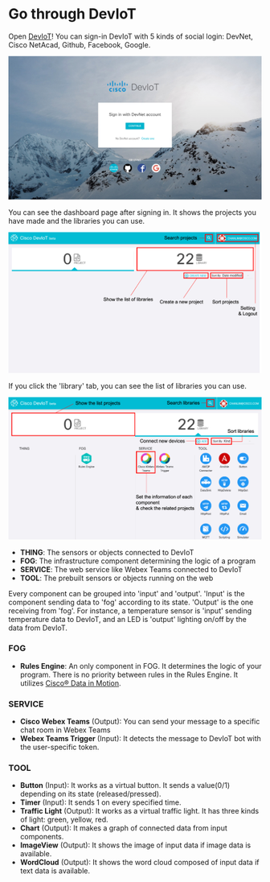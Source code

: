 # Go through DevIoT

Open [DevIoT](https://deviot.cisco.com)! You can sign-in DevIoT with 5 kinds of social login: DevNet, Cisco NetAcad, Github, Facebook, Google.

![Figure](assets/images/2-1-login.png)

You can see the dashboard page after signing in. It shows the projects you have made and the libraries you can use.

![Figure](assets/images/2-2-dashboard.png)

If you click the 'library' tab, you can see the list of libraries you can use.

![Figure](assets/images/2-3-library.png)

* **THING**: The sensors or objects connected to DevIoT
* **FOG**: The infrastructure component determining the logic of a program
* **SERVICE**: The web service like Webex Teams connected to DevIoT
* **TOOL**: The prebuilt sensors or objects running on the web

Every component can be grouped into 'input' and 'output'. 'Input' is the component sending data to 'fog' according to its state. 'Output' is the one receiving from 'fog'. For instance, a temperature sensor is 'input' sending temperature data to DevIoT, and an LED is 'output' lighting on/off by the data from DevIoT.

### FOG
* **Rules Engine**: An only component in FOG. It determines the logic of your program. There is no priority between rules in the Rules Engine. It utilizes [Cisco® Data in Motion](https://developer.cisco.com/site/data-in-motion/).


### SERVICE
* **Cisco Webex Teams** (Output): You can send your message to a specific chat room in Webex Teams
* **Webex Teams Trigger** (Input): It detects the message to DevIoT bot with the user-specific token.

### TOOL
* **Button** (Input): It works as a virtual button. It sends a value(0/1) depending on its state (released/pressed).
* **Timer** (Input): It sends 1 on every specified time.
* **Traffic Light** (Output): It works as a virtual traffic light. It has three kinds of light: green, yellow, red.
* **Chart** (Output): It makes a graph of connected data from input components.
* **ImageView** (Output): It shows the image of input data if image data is available.
* **WordCloud** (Output): It shows the word cloud composed of input data if text data is available.